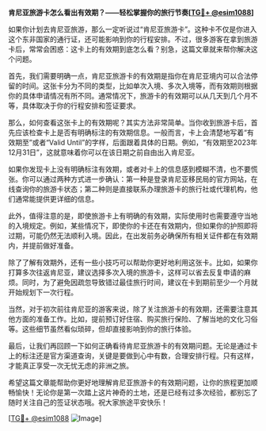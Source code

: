 **肯尼亚旅游卡怎么看出有效期？——轻松掌握你的旅行节奏[[TG💪+ @esim1088](https://t.me/s/esim1088)]**

如果你计划去肯尼亚旅游，那么一定听说过“肯尼亚旅游卡”。这种卡不仅是你进入这个东非国家的通行证，还可能影响到你的行程安排。不过，很多游客在拿到旅游卡后，常常会困惑：这卡上的有效期到底怎么看？别急，这篇文章就来帮你解决这个问题。

首先，我们需要明确一点，肯尼亚旅游卡的有效期是指你在肯尼亚境内可以合法停留的时间。这张卡分为不同的类型，比如单次入境、多次入境等，而有效期则根据你的具体申请情况有所不同。通常情况下，旅游卡的有效期可以从几天到几个月不等，具体取决于你的行程安排和签证要求。

那么，如何查看这张卡上的有效期呢？其实方法非常简单。当你收到旅游卡后，首先应该检查卡上是否有明确标注的有效期信息。一般而言，卡上会清楚地写着“有效期至”或者“Valid Until”的字样，后面跟着具体的日期。例如，“有效期至2023年12月31日”，这就意味着你可以在该日期之前自由出入肯尼亚。

如果你发现卡上没有明确标注有效期，或者对卡上的信息感到模糊不清，也不要慌张。你可以通过两种方式进一步确认：第一种是登录肯尼亚移民局的官方网站，在线查询你的旅游卡状态；第二种则是直接联系办理旅游卡的旅行社或代理机构，他们通常能提供更详细的信息。

此外，值得注意的是，即使旅游卡上有明确的有效期，实际使用时也需要遵守当地的入境规定。例如，某些情况下，即使你的卡还在有效期内，但如果你的护照即将过期，可能仍然无法顺利入境。因此，在出发前务必确保所有相关证件都在有效期内，并提前做好准备。

除了了解有效期外，还有一些小技巧可以帮助你更好地利用这张卡。比如，如果你打算多次往返肯尼亚，建议选择多次入境的旅游卡，这样可以省去反复申请的麻烦。同时，为了避免因疏忽导致错过最佳旅行时间，建议在卡到期前至少一个月就开始规划下一次行程。

当然，对于初次前往肯尼亚的游客来说，除了关注旅游卡的有效期，还需要注意其他方面的准备工作。比如，提前预订好住宿、购买旅行保险、了解当地的文化习俗等。这些细节虽然看似琐碎，但却直接影响到你的旅行体验。

最后，让我们再回顾一下如何正确看待肯尼亚旅游卡的有效期问题。无论是通过卡上的标注还是官方渠道查询，关键是要做到心中有数，合理安排行程。只有这样，才能真正享受一次无忧无虑的非洲之旅。

希望这篇文章能帮助你更好地理解肯尼亚旅游卡的有效期问题，让你的旅程更加顺畅愉快！无论你是第一次踏上这片神奇的土地，还是已经有过多次经验，都别忘了随时关注自己的签证状态哦。祝大家旅途平安快乐！

[[TG💪+ @esim1088](https://t.me/s/esim1088) ![Image](https://i.postimg.cc/4NQfJmqS/Snipaste-2025-05-13-00-14-12.png)]
